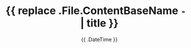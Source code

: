 ---
title: '{{ replace .File.ContentBaseName `-` ` ` | title }}'
date: '{{ .DateTime }}'
tags: 
categories: [ "this" ]
draft: true
---